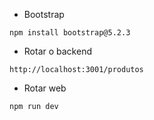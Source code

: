 * Bootstrap
```
npm install bootstrap@5.2.3
```

* Rotar o backend
```
http://localhost:3001/produtos
```

* Rotar web
```
npm run dev
```